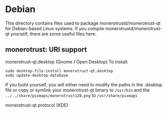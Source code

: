 
Debian
====================
This directory contains files used to package monerotrustd/monerotrust-qt
for Debian-based Linux systems. If you compile monerotrustd/monerotrust-qt yourself, there are some useful files here.

## monerotrust: URI support ##


monerotrust-qt.desktop  (Gnome / Open Desktop)
To install:

	sudo desktop-file-install monerotrust-qt.desktop
	sudo update-desktop-database

If you build yourself, you will either need to modify the paths in
the .desktop file or copy or symlink your monerotrust-qt binary to `/usr/bin`
and the `../../share/pixmaps/monerotrust128.png` to `/usr/share/pixmaps`

monerotrust-qt.protocol (KDE)


